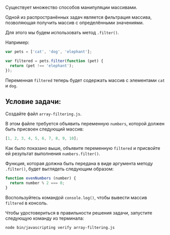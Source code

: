 Существует множество способов манипуляции массивами.

Одной из распространённых задач является фильтрация массива, позволяющая получить массив с определёнными значениями.

Для этого мы будем использовать метод `.filter()`.

Например:

```js
var pets = ['cat', 'dog', 'elephant'];

var filtered = pets.filter(function (pet) {
  return (pet !== 'elephant');
});
```

Переменная `filtered` теперь будет содержать массив с элементами `cat` и `dog`.

## Условие задачи:

Создайте файл `array-filtering.js`.

В этом файле требуется объявить переменную `numbers`, которой должен быть присвоен следующий массив:

```js
[1, 2, 3, 4, 5, 6, 7, 8, 9, 10];
```

Как было показано выше, объявите переменную `filtered` и присвойте ей результат выполнения `numbers.filter()`.

Функция, которая должна быть передана в виде аргумента методу `.filter()`, будет выглядеть следующим образом:

```js
function evenNumbers (number) {
  return number % 2 === 0;
}
```

Воспользуйтесь командой `console.log()`, чтобы вывести массив `filtered` в консоль.

Чтобы удостовериться в правильности решения задачи, запустите следующую команду из терминала:

```bash
node bin/javascripting verify array-filtering.js
```
